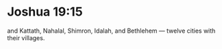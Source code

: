 # Joshua 19:15

and Kattath, Nahalal, Shimron, Idalah, and Bethlehem — twelve cities with their villages.
